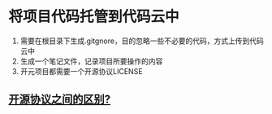 # 将项目代码托管到代码云中
1. 需要在根目录下生成.gitgnore，目的忽略一些不必要的代码，方式上传到代码云中
2. 生成一个笔记文件，记录项目所要操作的内容
3. 开元项目都需要一个开源协议LICENSE

## [开源协议之间的区别?](https://www.oschina.net/news/27273/main-os-license-comparison)